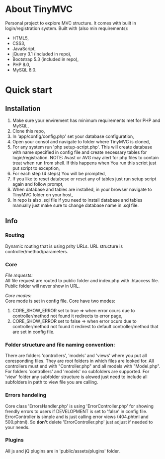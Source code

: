 # About TinyMVC

Personal project to explore MVC structure. It comes with built in login/registration system. Built with (also min requirements):

- HTML5,
- CSS3,
- JavaScript,
- jQuery 3.1 (included in repo),
- Bootstrap 5.3 (included in repo),
- PHP 8.0,
- MySQL 8.0.

# Quick start

## Installation

1. Make sure your envirement has minimum requirements met for PHP and MySQL,
2. Clone this repo,
3. In 'app/config/config.php' set your database configuration,
4. Open your consol and navigate to folder where TinyMVC is cloned,
5. For any system run 'php setup-script.php'. This will create database with name specified in config file and create necessary tables for login/registration. NOTE: Avast or AVG may alert for php files to contain treat when run from shell. If this happens when You run this scriot just put script to exception,
6. For each step (4 steps) You will be prompted,
7. If you like to reset databese or reset any of tables just run setup script again and follow prompt,
8. When database and tables are installed, in your browser navigate to TinyMVC folder on your host,
9. In repo is also .sql file if you need to install database and tables manually just make sure to change database name in .sql file.

## Info

### Routing
Dynamic routing that is using prity URLs. URL structure is controller/method/parameters.

### Core

_File requests:_<br>
All file request are routed to public folder and index.php with .htaccess file. Public folder will never show in URL.

_Core modes:_<br>
Core mode is set in config file. Core have two modes:

1.  CORE_SHOW_ERROR set to true => when error ocurs due to controller/method not found it redirects to error page,
2.  CORE_SHOW_ERROR set to false => when error ocurs due to controller/method not found it redirest to default controller/method that are set in config file.

### Folder structure and file naming convention:
There are folders 'controllers', 'models' and 'views' where you put all coresponding files. They are root folders in which files are looked for. All controllers must end with "Controller.php" and all models with "Model.php". For folders 'controllers' and 'models' no subfolders are supported. For 'view' folder any subfolder structure is alowed just need to include all subfolders in path to view file you are calling.

### Errors handeling
Core class 'ErrorsHandler.php' is using 'ErrorController.php' for showing frendly errors to users if DEVELOPMENT is set to 'false' in config file. ErrorController is simple and is just calling error views (404.phtml and 500.phtml). So **don't** delete 'ErrorController.php' just adjust if needed to your needs.

### Plugins
All js and jQ plugins are in 'public/assets/plugins' folder.
